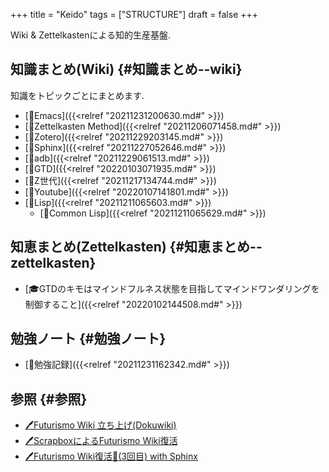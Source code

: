 +++
title = "Keido"
tags = ["STRUCTURE"]
draft = false
+++

Wiki & Zettelkastenによる知的生産基盤.


## 知識まとめ(Wiki) {#知識まとめ--wiki}

知識をトピックごとにまとめます.

-   [📁Emacs]({{<relref "20211231200630.md#" >}})
-   [📝Zettelkasten Method]({{<relref "20211206071458.md#" >}})
-   [📝Zotero]({{<relref "20211229203145.md#" >}})
-   [📝Sphinx]({{<relref "20211227052646.md#" >}})
-   [📝adb]({{<relref "20211229061513.md#" >}})
-   [📝GTD]({{<relref "20220103071935.md#" >}})
-   [📝Z世代]({{<relref "20211217134744.md#" >}})
-   [📝Youtube]({{<relref "20220107141801.md#" >}})
-   [📝Lisp]({{<relref "20211211065603.md#" >}})
    -   [📝Common Lisp]({{<relref "20211211065629.md#" >}})


## 知恵まとめ(Zettelkasten) {#知恵まとめ--zettelkasten}

-   [🎓GTDのキモはマインドフルネス状態を目指してマインドワンダリングを制御すること]({{<relref "20220102144508.md#" >}})


## 勉強ノート {#勉強ノート}

-   [📁勉強記録]({{<relref "20211231162342.md#" >}})


## 参照 {#参照}

-   [🖊Futurismo Wiki 立ち上げ(Dokuwiki)](https://futurismo.biz/archives/2500/)
-   [🖊ScrapboxによるFuturismo Wiki復活](https://futurismo.biz/archives/6912/)
-   [🖊Futurismo Wiki復活🎉(3回目) with Sphinx](https://futurismo.biz/restart-futurismo-wiki-3th-2021/)
